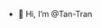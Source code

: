 - 👋 Hi, I’m @Tan-Tran

<!---
Tan-Tran/Tan-Tran is a ✨ special ✨ repository because its `README.md` (this file) appears on your GitHub profile.
You can click the Preview link to take a look at your changes.
--->
